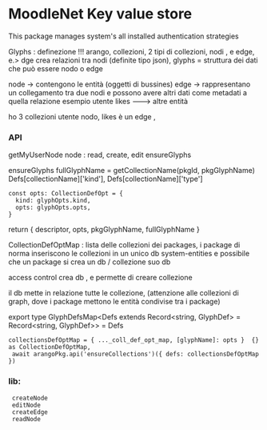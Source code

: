# MoodleNet Key value store

This package manages system's all installed authentication strategies

Glyphs : definezione !!! arango, collezioni, 2 tipi di collezioni, nodi , e edge, e.> dge crea relazioni tra nodi (definite tipo json), glyphs = struttura dei dati che può essere nodo o edge

node -> contengono le entità (oggetti di bussines) edge -> rappresentano un collegamento tra due nodi e possono avere altri dati come metadati a quella relazione esempio utente likes ---> altre entità

ho 3 collezioni utente nodo, likes è un edge ,

### API

getMyUserNode node : read, create, edit ensureGlyphs

ensureGlyphs fullGlyphName = getCollectionName(pkgId, pkgGlyphName) Defs[collectionName]['kind'], Defs[collectionName]['type']

    const opts: CollectionDefOpt = {
      kind: glyphOpts.kind,
      opts: glyphOpts.opts,
    }

return { descriptor, opts, pkgGlyphName, fullGlyphName }

CollectionDefOptMap : lista delle collezioni dei packages, i package di norma inseriscono le collezioni in un unico db system-entities e possibile che un package si crea un db / collezione suo db

access control crea db , e permette di creare collezione

il db mette in relazione tutte le collezione, (attenzione alle collezioni di graph, dove i package mettono le entità condivise tra i package)

export type GlyphDefsMap<Defs extends Record<string, GlyphDef> = Record<string, GlyphDef>> = Defs

    collectionsDefOptMap = { ..._coll_def_opt_map, [glyphName]: opts }  {} as CollectionDefOptMap,
     await arangoPkg.api('ensureCollections')({ defs: collectionsDefOptMap })

### lib:

     createNode
     editNode
     createEdge
     readNode
